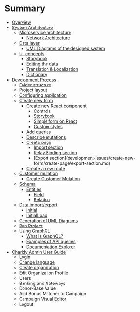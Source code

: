 # Summary

* [Overview](README.md)
* [System Architecture](system-architecture/system-architecture.md)
  * [Microservice architecture](system-architecture/microservice/microservice.md)
    * [Network Architecture](system-architecture/microservice/network-architecture.md)
  * [Data layer](system-architecture/data-layer/data-layer.md)
    * [UML Diagrams of the designed system](system-architecture/data-layer/uml-diagrams-of-the-designed-system.md)
  * [UI-concepts](system-architecture/ui/ui.md)
    * [Storybook](system-architecture/ui/storybook.md)
    * [Editing the data](system-architecture/ui/editing-the-data.md)
    * [Translation & Localization](system-architecture/ui/translation--localization.md)
    * [Dictionary](system-architecture/ui/dictionary.md)
* [Development Process](development-issues/development-process.md)
  * [Folder structure](development-issues/folder-structure.md)
  * [Project layout](development-issues/project-layout.md)
  * [Configuring appilcation](development-issues/folder-structure/config.md)
  * [Create new form](development-issues/create-new-form.md)
    * [Create new React component](development-issues/create-new-form/create-new-react-component.md)
      * [Controls](development-issues/create-new-form/create-new-react-component/controls.md)
      * [Storybook](development-issues/create-new-form/create-new-react-component/storybook.md)
      * [Simple form on React](development-issues/create-new-form/create-new-react-component/simple-form-on-react.md)
      * [Custom styles](development-issues/create-new-form/create-new-react-component/custom-styles.md)
    * [Add queries](development-issues/create-new-form/add-queries.md)
    * [Describe mutations](development-issues/create-new-form/describe-mutations.md)
    * [Create page](development-issues/create-new-form/create-page.md)
      * [Import section](development-issues/create-new-form/create-page/import-section.md)
      * [Relay Binding section](development-issues/create-new-form/create-page/relay-binding-section.md)
      * [Export section](development-issues/create-new-form/create-page/export-section.md\)
    * [Create a new route](development-issues/create-new-form/create-new-route.md)
  * [Customer mutation](development-issues/customer-mutation.md)
    * [Create Customer Mutation](development-issues/customer-mutation/create-customer-mutation.md)
  * [Schema](development-issues/update-schema.md)
    * [Entities](development-issues/update-schema/entities.md)
      * [Field](development-issues/update-schema/entities/fields.md)
      * [Relation](development-issues/update-schema/entities/relation.md)
  * [Data import/export](development-issues/dump-data.md)
    * [Initial](development-issues/dump-data/loaderconfig.md)
    * [InitialLoad](development-issues/dump-data/queries.md)
  * [Generation of UML Diagrams](development-issues/generation-of-uml-diagrams.md)
  * [Run Project](development-issues/run-project.md)
  * [Using GraphQL](development-issues/working-with-graphiql.md)
    * [What is GraphQL?](development-issues/working-with-graphiql/what-is-graphiql.md)
    * [Examples of API queries](development-issues/working-with-graphiql/examples-of-api-queries.md)
    * [Documentation Explorer](development-issues/working-with-graphiql/documentation-explorer.md)
* [Charidy Admin User Guide](charidy-admin-user-guide.md)
  * [Login](charidy-admin-user-guide/login.md)
  * [Change language](charidy-admin-user-guide/change-language.md)
  * [Create organization](charidy-admin-user-guide/create-organization.md)
  * Edit Organization Profile
  * Users
  * Banking and Gateways
  * Donor-Base Value
  * Add Bonus Matcher to Campaign
  * Campaign Visual Editor
  * Logout

